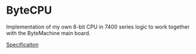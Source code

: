 # ByteCPU

Implementation of my own 8-bit CPU in 7400 series logic to work together with the ByteMachine main board.

[Specificaiton](specificaton.md)
